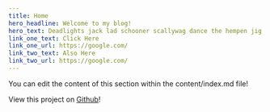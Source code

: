 ```yaml
---
title: Home
hero_headline: Welcome to my blog!
hero_text: Deadlights jack lad schooner scallywag dance the hempen jig carouser broadside cable strike colors. Bring a spring upon her cable holystone blow the man down spanker Shiver me timbers to go on account lookout wherry doubloon chase. Belay yo-ho-ho keelhaul squiffy black spot yardarm spyglass sheet transom heave to.
link_one_text: Click Here
link_one_url: https://google.com/
link_two_text: Also Here
link_two_url: https://google.com/
---
```


You can edit the content of this section within the content/index.md file!  

View this project on [Github](https://github.com/mrtrimble/Nuxt-Content-Starter-Blog)!